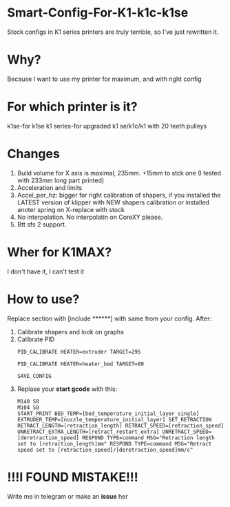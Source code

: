 # Smart-Config-For-K1-k1c-k1se
Stock configs in K1 series printers are truly terrible, so I've just rewritten it.

# Why?
Because I want to use my printer for maximum, and with right config

# For which printer is it?
k1se-for k1se
k1 series-for upgraded k1 se/k1c/k1 with 20 teeth pulleys

# Changes
1. Build volume for X axis is maximal, 235mm. +15mm to stck one (I tested with 233mm long part printed)
2. Acceleration and limits
3. Accel_per_hz: bigger for right calibration of shapers, if you installed the LATEST version of klipper with NEW shapers calibration or installed anoter spring on X-replace with stock
4. No interpolation. No interpolatin on CoreXY please.
5. Btt sfs 2 support.
   
# Wher for K1MAX?
I don't have it, I can't test it

# How to use?
Replace section with [include ******] with same from your config.
After:
1. Calibrate shapers and look on graphs
2. Calibrate PID
   ```
   PID_CALIBRATE HEATER=extruder TARGET=295
   ```
   ```
   PID_CALIBRATE HEATER=heater_bed TARGET=80
   ```
   ```
   SAVE_CONFIG
   ```
4. Replase your **start gcode** with this:
   ```
   M140 S0 
   M104 S0 
   START_PRINT BED_TEMP=[bed_temperature_initial_layer_single] EXTRUDER_TEMP=[nozzle_temperature_initial_layer] SET_RETRACTION RETRACT_LENGTH=[retraction_length] RETRACT_SPEED=[retraction_speed] UNRETRACT_EXTRA_LENGTH=[retract_restart_extra] UNRETRACT_SPEED=[deretraction_speed] RESPOND TYPE=command MSG="Retraction length set to [retraction_length]mm" RESPOND TYPE=command MSG="Retract speed set to [retraction_speed]/[deretraction_speed]mm/c"
   ```

# !!!I FOUND MISTAKE!!!
Write me in telegram or make an __issue__ her
